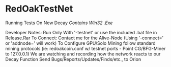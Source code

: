 RedOakTestNet
=============

Running Tests On New Decay *Contains Win32 .Exe*

Developer Notes:
Run Only With '-testnet' or use the included .bat file in Release.Rar
To Connect: Contact me for the Alive-Node (Using '-connect=' or 'addnode=' will work)
To Configure GPU/Solo Mining follow standard mining protocols (ie: redoakcoin.conf w/ testnet ports - Point CG/BFG-Miner to 127.0.0.1)
We are watching and recording how the network reacts to our Decay Function
Send Bugs/Reports/Updates/Finds/etc., to Orion
